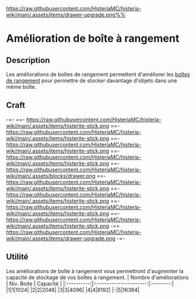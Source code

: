 https://raw.githubusercontent.com/HisteriaMC/histeria-wiki/main/.assets/items/drawer-upgrade.png%%

# Amélioration de boîte à rangement

## Description
Les améliorations de boîtes de rangement permettent d'améliorer les [boîtes de rangement](https://histeria.fr/wiki/blocks/drawer.md) pour permettre de stocker davantage d'objets dans une même boîte.

## Craft
-=-
==- https://raw.githubusercontent.com/HisteriaMC/histeria-wiki/main/.assets/items/histerite-stick.png
==- https://raw.githubusercontent.com/HisteriaMC/histeria-wiki/main/.assets/items/histerite-stick.png
==- https://raw.githubusercontent.com/HisteriaMC/histeria-wiki/main/.assets/items/histerite-stick.png
==- https://raw.githubusercontent.com/HisteriaMC/histeria-wiki/main/.assets/items/histerite-stick.png
==- https://raw.githubusercontent.com/HisteriaMC/histeria-wiki/main/.assets/blocks/drawer.png
==- https://raw.githubusercontent.com/HisteriaMC/histeria-wiki/main/.assets/items/histerite-stick.png
==- https://raw.githubusercontent.com/HisteriaMC/histeria-wiki/main/.assets/items/histerite-stick.png
==- https://raw.githubusercontent.com/HisteriaMC/histeria-wiki/main/.assets/items/histerite-stick.png
==- https://raw.githubusercontent.com/HisteriaMC/histeria-wiki/main/.assets/items/histerite-stick.png
-== https://raw.githubusercontent.com/HisteriaMC/histeria-wiki/main/.assets/items/drawer-upgrade.png
-=-

## Utilité
Les améliorations de boîte à rangement vous permettront d'augmenter la capacité de stockage de vos boîtes à rangement.
| Nombre d'améliorations | Niv. Boite | Capacité |
|:----------:|:----------------------:|:--------:|
|1|1|1024|
|2|2|2048|
|3|3|4096|
|4|4|8192|
|-|5|16384|